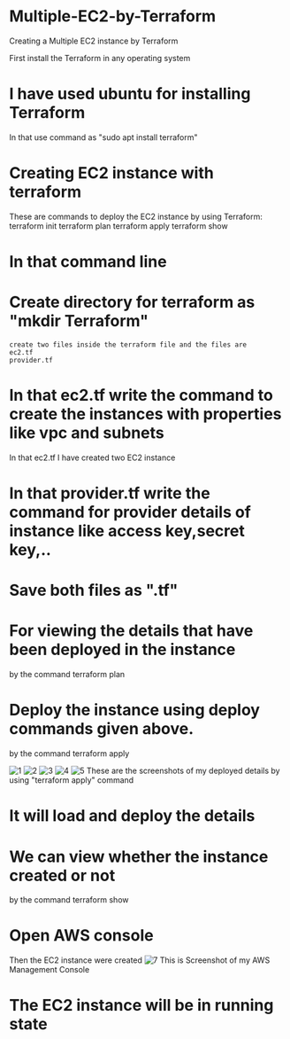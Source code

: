 # Multiple-EC2-by-Terraform
Creating a Multiple EC2 instance by Terraform

First install the Terraform in any operating system
# I have used ubuntu for installing Terraform
 In that use command as "sudo apt install terraform"
 
# Creating EC2 instance with terraform
These are commands to deploy the EC2 instance by using Terraform:
  terraform init 
  terraform plan 
  terraform apply 
  terraform show 
  
# In that command line 
# Create directory for terraform as "mkdir Terraform"
    create two files inside the terraform file and the files are
    ec2.tf
    provider.tf

# In that ec2.tf write the command to create the instances with properties like vpc and subnets
In that ec2.tf I have created two EC2 instance 

# In that provider.tf write the command for provider details of instance like access key,secret key,..

# Save both files as ".tf"

# For viewing the details that have been deployed in the instance 
by the command terraform plan

# Deploy the instance using deploy commands given above.
by the command terraform apply

![1](https://user-images.githubusercontent.com/83658514/219050553-8942fc3b-96fb-4550-afdf-33c71fad9272.png)
![2](https://user-images.githubusercontent.com/83658514/219050562-5a776259-a63b-4b00-84b7-1cf06da8492b.png)
![3](https://user-images.githubusercontent.com/83658514/219050570-e0651bb4-3881-465f-9f8a-c551008585e5.png)
![4](https://user-images.githubusercontent.com/83658514/219050575-4078d2c4-b9a0-4958-964d-f2b13aa7a8ca.png)
![5](https://user-images.githubusercontent.com/83658514/219050544-a34394dd-21ef-4c76-bf46-ae8143278712.png)
These are the screenshots of my deployed details by using "terraform apply" command  
# It will load and deploy the details
# We can view whether the instance created or not
by the command terraform show

# Open AWS console 
Then the EC2 instance were created 
![7](https://user-images.githubusercontent.com/83658514/219050257-6076eec3-152f-4a5f-a860-f97134e63b59.png)
This is Screenshot of my AWS Management Console
# The EC2 instance will be in running state 
